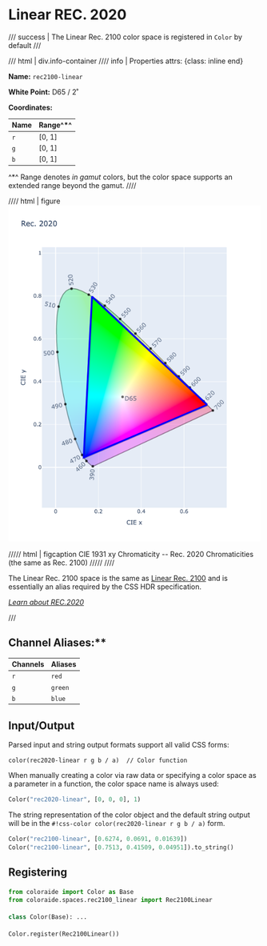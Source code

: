 # Linear REC. 2020

/// success | The Linear Rec. 2100 color space is registered in `Color` by default
///

/// html | div.info-container
//// info | Properties
    attrs: {class: inline end}

**Name:** `rec2100-linear`

**White Point:** D65 / 2˚

**Coordinates:**

Name | Range^\*^
---- | -----
`r`  | [0, 1]
`g`  | [0, 1]
`b`  | [0, 1]

^\*^ Range denotes _in gamut_ colors, but the color space supports an extended range beyond the gamut.
////

//// html | figure
![Rec. 2120](../images/rec2020.png)

///// html | figcaption
CIE 1931 xy Chromaticity -- Rec. 2020 Chromaticities (the same as Rec. 2100)
/////
////

The Linear Rec. 2100 space is the same as [Linear Rec. 2100](./rec2020_linear.md) and is essentially an alias required
by the CSS HDR specification.

_[Learn about REC.2020](https://en.wikipedia.org/wiki/Rec._2020)_

///

## Channel Aliases:**

Channels | Aliases
-------- | -------
`r`      | `red`
`g`      | `green`
`b`      | `blue`

## Input/Output

Parsed input and string output formats support all valid CSS forms:

```css-color
color(rec2020-linear r g b / a)  // Color function
```

When manually creating a color via raw data or specifying a color space as a parameter in a function, the color
space name is always used:

```py
Color("rec2020-linear", [0, 0, 0], 1)
```

The string representation of the color object and the default string output will be in the
`#!css-color color(rec2020-linear r g b / a)` form.

```py play
Color("rec2100-linear", [0.6274, 0.0691, 0.01639])
Color("rec2100-linear", [0.7513, 0.41509, 0.04951]).to_string()
```

## Registering

```py
from coloraide import Color as Base
from coloraide.spaces.rec2100_linear import Rec2100Linear

class Color(Base): ...

Color.register(Rec2100Linear())
```
